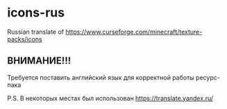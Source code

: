 # icons-rus
Russian translate of https://www.curseforge.com/minecraft/texture-packs/icons
## ВНИМАНИЕ!!!
Требуется поставить английский язык для корректной работы ресурс-пака


P.S. В некоторых местах был использован https://translate.yandex.ru/
